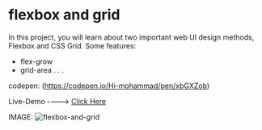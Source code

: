 # flexbox and grid

In this project, you will learn about two important web UI design methods, Flexbox and CSS Grid.
Some features:
* flex-grow
* grid-area
  .
  .
  .

codepen: (https://codepen.io/Hi-mohammad/pen/xbGXZob)

Live-Demo ----> [Click Here](https://mohammadrezaei5.github.io/flexbox-and-grid/)

IMAGE:
![flexbox-and-grid](https://github.com/user-attachments/assets/eabd8d2b-88c6-46a4-af2c-0a1a28d0f456)
